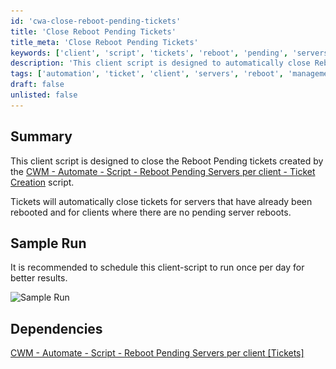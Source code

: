 ```yaml
---
id: 'cwa-close-reboot-pending-tickets'
title: 'Close Reboot Pending Tickets'
title_meta: 'Close Reboot Pending Tickets'
keywords: ['client', 'script', 'tickets', 'reboot', 'pending', 'servers']
description: 'This client script is designed to automatically close Reboot Pending tickets for servers that have already been rebooted and for clients without any pending server reboots. It is recommended to schedule this script to run once per day to ensure optimal performance and ticket management.'
tags: ['automation', 'ticket', 'client', 'servers', 'reboot', 'management']
draft: false
unlisted: false
---
```

## Summary

This client script is designed to close the Reboot Pending tickets created by the [CWM - Automate - Script - Reboot Pending Servers per client - Ticket Creation](https://proval.itglue.com/DOC-5078775-13967831) script.

Tickets will automatically close tickets for servers that have already been rebooted and for clients where there are no pending server reboots.

## Sample Run

It is recommended to schedule this client-script to run once per day for better results.

![Sample Run](..\..\..\static\img\Reboot-Pending-Servers-per-client---Ticket-Management\image_1.png)

## Dependencies

[CWM - Automate - Script - Reboot Pending Servers per client [Tickets]](https://proval.itglue.com/DOC-5078775-13967831)


